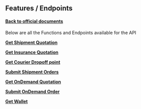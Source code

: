 ## Features / Endpoints

#### [Back to official documents](../README.md)

Below are all the Functions and Endpoints available for the API

**[Get Shipment Quotation](Get%20Shipment%20Quotation.md)**

**[Get Insurance Quotation](Get%20Insurance%20Quotation.md)**

**[Get Courier Dropoff point](Get%20Courier%20Dropoff%20point.md)**

**[Submit Shipment Orders](Submit%20Shipment%20Orders.md)**

**[Get OnDemand Quotation](Get%20OnDemand%20Quotation.md)**

**[Submit OnDemand Order](Submit%20OnDemand%20Order.md)**

**[Get Wallet](Features%20/Get%20Wallet.md)**
